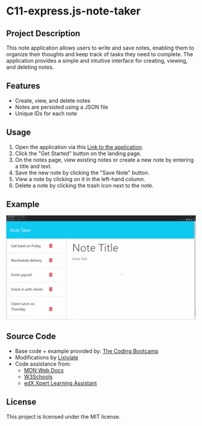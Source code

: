 # C11-express.js-note-taker

## Project Description

This note application allows users to write and save notes, enabling them to organize their thoughts and keep track of tasks they need to complete. The application provides a simple and intuitive interface for creating, viewing, and deleting notes.

## Features

- Create, view, and delete notes
- Notes are persisted using a JSON file
- Unique IDs for each note

## Usage

1. Open the application via this [Link to the application](https://c11-express-js-note-taker.onrender.com/).
2. Click the "Get Started" button on the landing page.
3. On the notes page, view existing notes or create a new note by entering a title and text.
4. Save the new note by clicking the "Save Note" button.
5. View a note by clicking on it in the left-hand column.
6. Delete a note by clicking the trash icon next to the note.

## Example

![Example](./images/example.gif)

## Source Code

- Base code + example provided by: [The Coding Bootcamp](https://github.com/coding-boot-camp/miniature-eureka)
- Modifications by [Lixiviate](https://github.com/Lixiviate)
- Code assistance from:
  - [MDN Web Docs](https://developer.mozilla.org/en-US/)
  - [W3Schools](https://www.w3schools.com/)
  - [edX Xpert Learning Assistant](https://www.edx.org/)

## License

This project is licensed under the MIT license.
